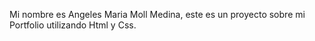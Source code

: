 Mi nombre es Angeles Maria Moll Medina, este es un proyecto sobre mi Portfolio utilizando Html y Css.
